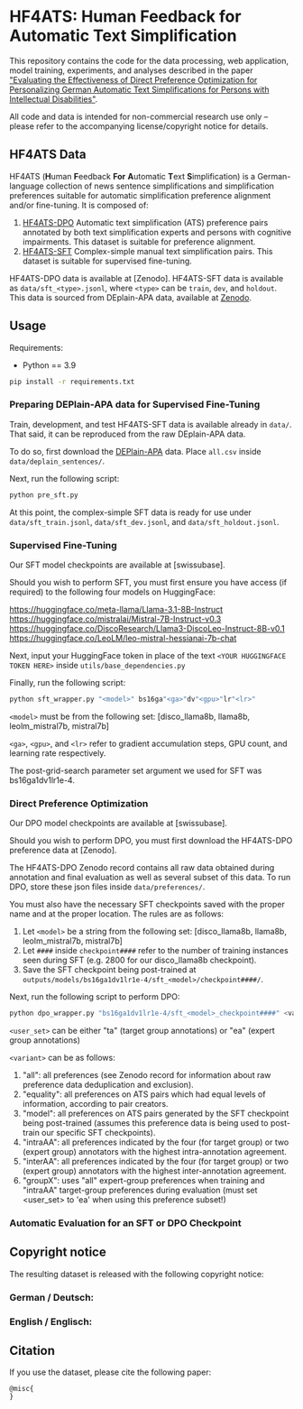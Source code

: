 # HF4ATS: Human Feedback for Automatic Text Simplification

This repository contains the code for the data processing, web application, model training, experiments, and analyses described in the paper ["Evaluating the Effectiveness of Direct Preference Optimization for Personalizing German Automatic Text Simplifications for Persons with Intellectual Disabilities"]().

All code and data is intended for non-commercial research use only – please refer to the accompanying license/copyright notice for details.

## HF4ATS Data

HF4ATS (**H**uman **F**eedback **For** **A**utomatic **T**ext **S**implification) is a German-language collection of news sentence simplifications and simplification preferences suitable for automatic simplification preference alignment and/or fine-tuning. It is composed of:
1. <u>HF4ATS-DPO</u> Automatic text simplification (ATS) preference pairs annotated by both text simplification experts and persons with cognitive impairments. This dataset is suitable for preference alignment.
2. <u>HF4ATS-SFT</u> Complex-simple manual text simplification pairs. This dataset is suitable for supervised fine-tuning.

HF4ATS-DPO data is available at [Zenodo].
HF4ATS-SFT data is available as `data/sft_<type>.jsonl`, where `<type>` can be `train`, `dev`, and `holdout`. This data is sourced from DEplain-APA data, available at [Zenodo](https://zenodo.org/records/8304430). 

## Usage

Requirements:

* Python == 3.9

```bash
pip install -r requirements.txt
```

### Preparing DEPlain-APA data for Supervised Fine-Tuning

Train, development, and test HF4ATS-SFT data is available already in `data/`. That said, it can be reproduced from the raw DEplain-APA data. 

To do so, first download the [DEPlain-APA](https://zenodo.org/records/8304430) data. Place `all.csv` inside `data/deplain_sentences/`.

Next, run the following script:

```bash
python pre_sft.py
```

At this point, the complex-simple SFT data is ready for use under `data/sft_train.jsonl`, `data/sft_dev.jsonl`, and `data/sft_holdout.jsonl`.

### Supervised Fine-Tuning

Our SFT model checkpoints are available at [swissubase]. 

Should you wish to perform SFT, you must first ensure you have access (if required) to the following four models on HuggingFace:

https://huggingface.co/meta-llama/Llama-3.1-8B-Instruct
https://huggingface.co/mistralai/Mistral-7B-Instruct-v0.3
https://huggingface.co/DiscoResearch/Llama3-DiscoLeo-Instruct-8B-v0.1 
https://huggingface.co/LeoLM/leo-mistral-hessianai-7b-chat

Next, input your HuggingFace token in place of the text `<YOUR HUGGINGFACE TOKEN HERE>` inside `utils/base_dependencies.py`

Finally, run the following script:

```bash
python sft_wrapper.py "<model>" bs16ga"<ga>"dv"<gpu>"lr"<lr>"
```

`<model>` must be from the following set: [disco_llama8b, llama8b, leolm_mistral7b, mistral7b]

`<ga>`, `<gpu>`, and `<lr>` refer to gradient accumulation steps, GPU count, and learning rate respectively. 

The post-grid-search parameter set argument we used for SFT was bs16ga1dv1lr1e-4.

### Direct Preference Optimization

Our DPO model checkpoints are available at [swissubase].

Should you wish to perform DPO, you must first download the HF4ATS-DPO preference data at [Zenodo]. 

The HF4ATS-DPO Zenodo record contains all raw data obtained during annotation and final evaluation as well as several subset of this data. To run DPO, store these json files inside `data/preferences/`.

You must also have the necessary SFT checkpoints saved with the proper name and at the proper location. The rules are as follows:
1. Let `<model>` be a string from the following set: [disco_llama8b, llama8b, leolm_mistral7b, mistral7b] 
2. Let `####` inside `checkpoint####` refer to the number of training instances seen during SFT (e.g. 2800 for our disco_llama8b checkpoint).
2. Save the SFT checkpoint being post-trained at `outputs/models/bs16ga1dv1lr1e-4/sft_<model>/checkpoint####/`.

Next, run the following script to perform DPO:

```bash
python dpo_wrapper.py "bs16ga1dv1lr1e-4/sft_<model>_checkpoint####" <variant> <user_set> train
```

`<user_set>` can be either "ta" (target group annotations) or "ea" (expert group annotations)

`<variant>` can be as follows:

1. "all": all preferences (see Zenodo record for information about raw preference data deduplication and exclusion).
2. "equality": all preferences on ATS pairs which had equal levels of information, according to pair creators.
3. "model": all preferences on ATS pairs generated by the SFT checkpoint being post-trained (assumes this preference data is being used to post-train our specific SFT checkpoints).
4. "intraAA": all preferences indicated by the four (for target group) or two (expert group) annotators with the highest intra-annotation agreement.
5. "interAA": all preferences indicated by the four (for target group) or two (expert group) annotators with the highest inter-annotation agreement.
6. "groupX": uses "all" expert-group preferences when training and "intraAA" target-group preferences during evaluation (must set <user_set> to 'ea' when using this preference subset!)

### Automatic Evaluation for an SFT or DPO Checkpoint





## Copyright notice

The resulting dataset is released with the following copyright notice:

### German / Deutsch:

### English / Englisch:

## Citation

If you use the dataset, please cite the following paper:

```
@misc{ 
}
```




